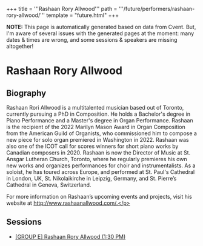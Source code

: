 +++
title = '''Rashaan Rory Allwood'''
path = '''/future/performers/rashaan-rory-allwood/'''
template = "future.html"
+++

<p class="todo">
<strong>NOTE:</strong> This page is automatically generated based on data from Cvent.
But, I'm aware of several issues with the generated pages at the moment:
many dates & times are wrong, and some sessions & speakers are missing altogether!
</p>

<h1>Rashaan Rory Allwood</h1>
<h2>Biography</h2>
<p>Rashaan Rori Allwood is a multitalented musician based out of Toronto, currently pursuing a PhD in Composition. He holds a Bachelor's degree in Piano Performance and a Master's degree in Organ Performance.  Rashaan is the recipient of the 2022 Marilyn Mason Award in Organ Composition from the American Guild of Organists, who commissioned him to compose a new piece for solo organ premiered in Washington in 2022. Rashaan was also one of the ICOT call for scores winners for short piano works by Canadian composers in 2020.  Rashaan is now the Director of Music at St. Ansgar Lutheran Church, Toronto, where he regularly premieres his own new works and organizes performances for choir and instrumentalists. As a soloist, he has toured across Europe, and performed at St. Paul's Cathedral in London, UK,   St. Nikolaikirche in Leipzig, Germany, and St. Pierre’s Cathedral in Geneva, Switzerland.
  
For more information on Rashaan’s upcoming events and projects, visit his website at http://www.rashaanallwood.com/.</p>
<h2>Sessions</h2>
<ul><li><a href="/future/sessions/group-e-rashaan-rory-allwood-1-30-pm/">[GROUP E] Rashaan Rory Allwood (1:30 PM)</a></li>

